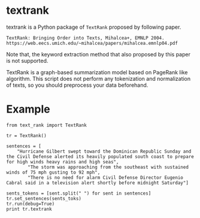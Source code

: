 # textrank
textrank is a Python package of `TextRank` proposed by following paper.

```
TextRank: Bringing Order into Texts, Mihalcea+, EMNLP 2004.
https://web.eecs.umich.edu/~mihalcea/papers/mihalcea.emnlp04.pdf
```
Note that, the keyword extraction method that also proposed by this paper is not supported.

TextRank is a graph-based summarization model based on PageRank like algorithm.
This script does not perform any tokenization and normalization of texts, so you should preprocess your data beforehand.  

# Example
```python:example
from text_rank import TextRank

tr = TextRank()

sentences = [
	"Hurricane Gilbert swept toward the Dominican Republic Sunday and the Civil Defense alerted its heavily populated south coast to prepare for high winds heavy rains and high seas",
        "The storm was approaching from the southeast with sustained winds of 75 mph gusting to 92 mph",
        "There is no need for alarm Civil Defense Director Eugenio Cabral said in a television alert shortly before midnight Saturday"]

sents_tokens = [sent.split(" ") for sent in sentences]
tr.set_sentences(sents_toks)
tr.run(debug=True)
print tr.textrank
```

